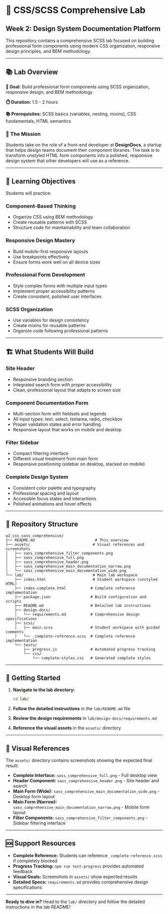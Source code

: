 # 🎨 CSS/SCSS Comprehensive Lab
## Week 2: Design System Documentation Platform

This repository contains a comprehensive SCSS lab focused on building professional form components using modern CSS organization, responsive design principles, and BEM methodology.

---

## 📚 Lab Overview

**🎯 Goal:** Build professional form components using SCSS organization, responsive design, and BEM methodology

**⏱️ Duration:** 1.5 - 2 hours

**📚 Prerequisites:** SCSS basics (variables, nesting, mixins), CSS fundamentals, HTML semantics

### 🌟 The Mission

Students take on the role of a front-end developer at **DesignDocs**, a startup that helps design teams document their component libraries. The task is to transform unstyled HTML form components into a polished, responsive design system that other developers will use as a reference.

---

## 🎯 Learning Objectives

Students will practice:

### **Component-Based Thinking**
- Organize CSS using BEM methodology
- Create reusable patterns with SCSS
- Structure code for maintainability and team collaboration

### **Responsive Design Mastery**
- Build mobile-first responsive layouts
- Use breakpoints effectively
- Ensure forms work well on all device sizes

### **Professional Form Development**
- Style complex forms with multiple input types
- Implement proper accessibility patterns
- Create consistent, polished user interfaces

### **SCSS Organization**
- Use variables for design consistency
- Create mixins for reusable patterns
- Organize code following professional patterns

---

## 🏗️ What Students Will Build

### **Site Header**
- Responsive branding section
- Integrated search form with proper accessibility
- Clean, professional layout that adapts to screen size

### **Component Documentation Form**
- Multi-section form with fieldsets and legends
- All input types: text, select, textarea, radio, checkbox
- Proper validation states and error handling
- Responsive layout that works on mobile and desktop

### **Filter Sidebar**
- Compact filtering interface
- Different visual treatment from main form
- Responsive positioning (sidebar on desktop, stacked on mobile)

### **Complete Design System**
- Consistent color palette and typography
- Professional spacing and layout
- Accessible focus states and interactions
- Polished animations and hover effects

---

## 📁 Repository Structure

```
w2_css_sass_comprehensive/
├── README.md                           # This overview
├── assets/                            # Visual references and screenshots
│   ├── sass_comprehensive_filter_components.png
│   ├── sass_comprehensive_full.png
│   ├── sass_comprehensive_header.png
│   ├── sass_comprehensive_main_documentation_narrow.png
│   └── sass_comprehensive_main_documentation_wide.png
└── lab/                               # Main lab workspace
    ├── index.html                     # Student workspace (unstyled HTML)
    ├── index-complete.html           # Complete reference implementation
    ├── package.json                  # Build configuration and scripts
    ├── README.md                     # Detailed lab instructions
    ├── design-docs/
    │   └── requirements.md           # Comprehensive design specifications
    ├── scss/
    │   ├── main.scss                 # Student workspace with guided comments
    │   └── _complete-reference.scss  # Complete reference implementation
    └── tests/
        ├── progress.js               # Automated progress tracking
        └── css/
            └── complete-styles.css   # Generated complete styles
```

---

## 🚀 Getting Started

1. **Navigate to the lab directory:**
   ```bash
   cd lab/
   ```

2. **Follow the detailed instructions** in the `lab/README.md` file

3. **Review the design requirements** in `lab/design-docs/requirements.md`

4. **Reference the visual assets** in the `assets/` directory

---

## 🎨 Visual References

The `assets/` directory contains screenshots showing the expected final result:

- **Complete Interface:** `sass_comprehensive_full.png` - Full desktop view
- **Header Component:** `sass_comprehensive_header.png` - Site header and search
- **Main Form (Wide):** `sass_comprehensive_main_documentation_wide.png` - Desktop form layout
- **Main Form (Narrow):** `sass_comprehensive_main_documentation_narrow.png` - Mobile form layout
- **Filter Components:** `sass_comprehensive_filter_components.png` - Sidebar filtering interface

---

## 🆘 Support Resources

- **Complete Reference:** Students can reference `_complete-reference.scss` if completely blocked
- **Progress Tracking:** `npm run test-progress` provides automated feedback
- **Visual Goals:** Screenshots in `assets/` show expected results
- **Detailed Specs:** `requirements.md` provides comprehensive design specifications

---

**Ready to dive in?** Head to the `lab/` directory and follow the detailed instructions in the lab README!